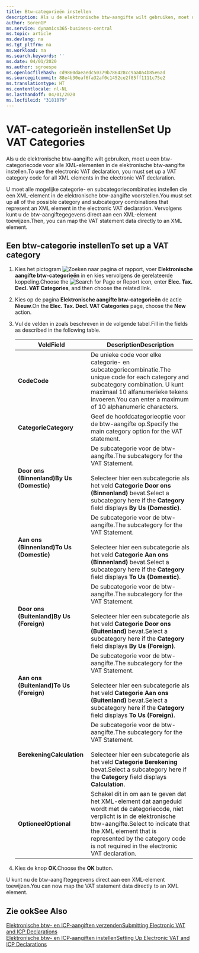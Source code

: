 ```yaml
---
title: Btw-categorieën instellen
description: Als u de elektronische btw-aangifte wilt gebruiken, moet u een btw-categoriecode voor alle XML-elementen in de elektronische btw-aangifte instellen.
author: SorenGP
ms.service: dynamics365-business-central
ms.topic: article
ms.devlang: na
ms.tgt_pltfrm: na
ms.workload: na
ms.search.keywords: ''
ms.date: 04/01/2020
ms.author: sgroespe
ms.openlocfilehash: cd9860daeaedc50379b786428cc9aa0a4b85e6ad
ms.sourcegitcommit: 88e4b30eaf6fa32af0c1452ce2f85ff1111c75e2
ms.translationtype: HT
ms.contentlocale: nl-NL
ms.lasthandoff: 04/01/2020
ms.locfileid: "3181079"
---
```

# <a name="set-up-vat-categories"></a><span data-ttu-id="d415e-103">VAT-categorieën instellen</span><span class="sxs-lookup"><span data-stu-id="d415e-103">Set Up VAT Categories</span></span>
<span data-ttu-id="d415e-104">Als u de elektronische btw-aangifte wilt gebruiken, moet u een btw-categoriecode voor alle XML-elementen in de elektronische btw-aangifte instellen.</span><span class="sxs-lookup"><span data-stu-id="d415e-104">To use the electronic VAT declaration, you must set up a VAT category code for all XML elements in the electronic VAT declaration.</span></span>  

<span data-ttu-id="d415e-105">U moet alle mogelijke categorie- en subcategoriecombinaties instellen die een XML-element in de elektronische btw-aangifte voorstellen.</span><span class="sxs-lookup"><span data-stu-id="d415e-105">You must set up all of the possible category and subcategory combinations that represent an XML element in the electronic VAT declaration.</span></span> <span data-ttu-id="d415e-106">Vervolgens kunt u de btw-aangiftegegevens direct aan een XML-element toewijzen.</span><span class="sxs-lookup"><span data-stu-id="d415e-106">Then, you can map the VAT statement data directly to an XML element.</span></span>  

## <a name="to-set-up-a-vat-category"></a><span data-ttu-id="d415e-107">Een btw-categorie instellen</span><span class="sxs-lookup"><span data-stu-id="d415e-107">To set up a VAT category</span></span>  

1.  <span data-ttu-id="d415e-108">Kies het pictogram ![Zoeken naar pagina of rapport](../../media/ui-search/search_small.png "Pictogram Pagina of rapport zoeken"), voer **Elektronische aangifte btw-categorieën** in en kies vervolgens de gerelateerde koppeling.</span><span class="sxs-lookup"><span data-stu-id="d415e-108">Choose the ![Search for Page or Report](../../media/ui-search/search_small.png "Search for Page or Report icon") icon, enter **Elec. Tax. Decl. VAT Categories**, and then choose the related link.</span></span>  
2.  <span data-ttu-id="d415e-109">Kies op de pagina **Elektronische aangifte btw-categorieën** de actie **Nieuw**.</span><span class="sxs-lookup"><span data-stu-id="d415e-109">On the **Elec. Tax. Decl. VAT Categories** page, choose the **New** action.</span></span>  
3.  <span data-ttu-id="d415e-110">Vul de velden in zoals beschreven in de volgende tabel.</span><span class="sxs-lookup"><span data-stu-id="d415e-110">Fill in the fields as described in the following table.</span></span>  

    |<span data-ttu-id="d415e-111">Veld</span><span class="sxs-lookup"><span data-stu-id="d415e-111">Field</span></span>|<span data-ttu-id="d415e-112">Description</span><span class="sxs-lookup"><span data-stu-id="d415e-112">Description</span></span>|  
    |---------------------------------|---------------------------------------|  
    |<span data-ttu-id="d415e-113">**Code**</span><span class="sxs-lookup"><span data-stu-id="d415e-113">**Code**</span></span>|<span data-ttu-id="d415e-114">De unieke code voor elke categorie- en subcategoriecombinatie.</span><span class="sxs-lookup"><span data-stu-id="d415e-114">The unique code for each category and subcategory combination.</span></span> <span data-ttu-id="d415e-115">U kunt maximaal 10 alfanumerieke tekens invoeren.</span><span class="sxs-lookup"><span data-stu-id="d415e-115">You can enter a maximum of 10 alphanumeric characters.</span></span>|  
    |<span data-ttu-id="d415e-116">**Categorie**</span><span class="sxs-lookup"><span data-stu-id="d415e-116">**Category**</span></span>|<span data-ttu-id="d415e-117">Geef de hoofdcategorieoptie voor de btw-aangifte op.</span><span class="sxs-lookup"><span data-stu-id="d415e-117">Specify the main category option for the VAT statement.</span></span>|  
    |<span data-ttu-id="d415e-118">**Door ons (Binnenland)**</span><span class="sxs-lookup"><span data-stu-id="d415e-118">**By Us (Domestic)**</span></span>|<span data-ttu-id="d415e-119">De subcategorie voor de btw-aangifte.</span><span class="sxs-lookup"><span data-stu-id="d415e-119">The subcategory for the VAT Statement.</span></span><br /><br /> <span data-ttu-id="d415e-120">Selecteer hier een subcategorie als het veld **Categorie** **Door ons (Binnenland)** bevat.</span><span class="sxs-lookup"><span data-stu-id="d415e-120">Select a subcategory here if the **Category** field displays **By Us (Domestic)**.</span></span>|  
    |<span data-ttu-id="d415e-121">**Aan ons (Binnenland)**</span><span class="sxs-lookup"><span data-stu-id="d415e-121">**To Us (Domestic)**</span></span>|<span data-ttu-id="d415e-122">De subcategorie voor de btw-aangifte.</span><span class="sxs-lookup"><span data-stu-id="d415e-122">The subcategory for the VAT Statement.</span></span><br /><br /> <span data-ttu-id="d415e-123">Selecteer hier een subcategorie als het veld **Categorie** **Aan ons (Binnenland)** bevat.</span><span class="sxs-lookup"><span data-stu-id="d415e-123">Select a subcategory here if the **Category** field displays **To Us (Domestic)**.</span></span>|  
    |<span data-ttu-id="d415e-124">**Door ons (Buitenland)**</span><span class="sxs-lookup"><span data-stu-id="d415e-124">**By Us (Foreign)**</span></span>|<span data-ttu-id="d415e-125">De subcategorie voor de btw-aangifte.</span><span class="sxs-lookup"><span data-stu-id="d415e-125">The subcategory for the VAT Statement.</span></span><br /><br /> <span data-ttu-id="d415e-126">Selecteer hier een subcategorie als het veld **Categorie** **Door ons (Buitenland)** bevat.</span><span class="sxs-lookup"><span data-stu-id="d415e-126">Select a subcategory here if the **Category** field displays **By Us (Foreign)**.</span></span>|  
    |<span data-ttu-id="d415e-127">**Aan ons (Buitenland)**</span><span class="sxs-lookup"><span data-stu-id="d415e-127">**To Us (Foreign)**</span></span>|<span data-ttu-id="d415e-128">De subcategorie voor de btw-aangifte.</span><span class="sxs-lookup"><span data-stu-id="d415e-128">The subcategory for the VAT Statement.</span></span><br /><br /> <span data-ttu-id="d415e-129">Selecteer hier een subcategorie als het veld **Categorie** **Aan ons (Buitenland)** bevat.</span><span class="sxs-lookup"><span data-stu-id="d415e-129">Select a subcategory here if the **Category** field displays **To Us (Foreign)**.</span></span>|  
    |<span data-ttu-id="d415e-130">**Berekening**</span><span class="sxs-lookup"><span data-stu-id="d415e-130">**Calculation**</span></span>|<span data-ttu-id="d415e-131">De subcategorie voor de btw-aangifte.</span><span class="sxs-lookup"><span data-stu-id="d415e-131">The subcategory for the VAT Statement.</span></span><br /><br /> <span data-ttu-id="d415e-132">Selecteer hier een subcategorie als het veld **Categorie** **Berekening** bevat.</span><span class="sxs-lookup"><span data-stu-id="d415e-132">Select a subcategory here if the **Category** field displays **Calculation**.</span></span>|  
    |<span data-ttu-id="d415e-133">**Optioneel**</span><span class="sxs-lookup"><span data-stu-id="d415e-133">**Optional**</span></span>|<span data-ttu-id="d415e-134">Schakel dit in om aan te geven dat het XML-element dat aangeduid wordt met de categoriecode, niet verplicht is in de elektronische btw-aangifte.</span><span class="sxs-lookup"><span data-stu-id="d415e-134">Select to indicate that the XML element that is represented by the category code is not required in the electronic VAT declaration.</span></span>|  

4.  <span data-ttu-id="d415e-135">Kies de knop **OK**.</span><span class="sxs-lookup"><span data-stu-id="d415e-135">Choose the **OK** button.</span></span>  

<span data-ttu-id="d415e-136">U kunt nu de btw-aangiftegegevens direct aan een XML-element toewijzen.</span><span class="sxs-lookup"><span data-stu-id="d415e-136">You can now map the VAT statement data directly to an XML element.</span></span>  

## <a name="see-also"></a><span data-ttu-id="d415e-137">Zie ook</span><span class="sxs-lookup"><span data-stu-id="d415e-137">See Also</span></span>  
 [<span data-ttu-id="d415e-138">Elektronische btw- en ICP-aangiften verzenden</span><span class="sxs-lookup"><span data-stu-id="d415e-138">Submitting Electronic VAT and ICP Declarations</span></span>](electronic-vat-and-icp-declarations.md)  
 [<span data-ttu-id="d415e-139">Elektronische btw- en ICP-aangiften instellen</span><span class="sxs-lookup"><span data-stu-id="d415e-139">Setting Up Electronic VAT and ICP Declarations</span></span>](how-to-set-up-electronic-vat-and-icp-declarations.md)
